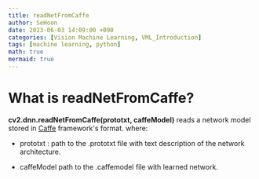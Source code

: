 ```yaml
---
title: readNetFromCaffe
author: SeHoon
date: 2023-06-03 14:09:00 +090
categories: [Vision Machine Learning, VML_Introduction]
tags: [machine learning, python]
math: true
mermaid: true
---
```


# What is readNetFromCaffe?

**cv2.dnn.readNetFromCaffe(prototxt, caffeModel)** reads a network model stored in [Caffe](https://csh970605.github.io/posts/GARecognition/) framework's format. where:

+ prototxt : path to the .prototxt file with text description of the network architecture.

+ caffeModel path to the .caffemodel file with learned network.

